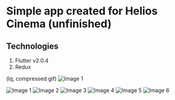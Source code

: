 # Simple app created for Helios Cinema (unfinished)

## Technologies
1. Flutter v2.0.4
1. Redux

(lq, compressed gif)
![Image 1](https://github.com/gtteamamxx/HeliosAppFlutter/blob/master/gif_helios.gif?raw=true)

![Image 1](https://github.com/gtteamamxx/HeliosAppFlutter/blob/master/Screenshot_0.png?raw=true)
![Image 2](https://github.com/gtteamamxx/HeliosAppFlutter/blob/master/Screenshot_1.png?raw=true)
![Image 3](https://github.com/gtteamamxx/HeliosAppFlutter/blob/master/Screenshot_2.png?raw=true)
![Image 4](https://github.com/gtteamamxx/HeliosAppFlutter/blob/master/Screenshot_3.png?raw=true)
![Image 5](https://github.com/gtteamamxx/HeliosAppFlutter/blob/master/Screenshot_4.png?raw=true)
![Image 6](https://github.com/gtteamamxx/HeliosAppFlutter/blob/master/Screenshot_5.png?raw=true)

